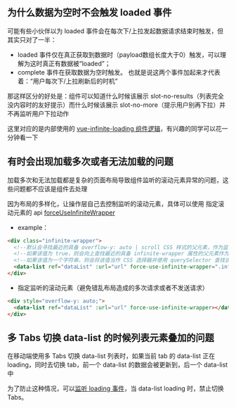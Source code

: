 ## 为什么数据为空时不会触发 loaded 事件
可能有些小伙伴以为 loaded 事件会在每次下/上拉发起数据请求结束时触发，但其实只对了一半：
- loaded 事件仅在真正获取到数据时（payload数组长度大于0）触发，可以理解为这时真正有数据被“loaded”；
- complete 事件在获取数据为空时触发。
也就是说这两个事件加起来才代表着：“用户每次下/上拉刷新后的时机”

那这样区分的好处是：组件可以知道什么时候该展示 slot-no-results（列表完全没内容时的友好提示）而什么时候该展示 slot-no-more（提示用户别再下拉）并不再监听用户下拉动作

这里对应的是内部使用的 [vue-infinite-loading 组件逻辑](https://peachscript.github.io/vue-infinite-loading/zh/api/#%E4%BA%8B%E4%BB%B6)，有兴趣的同学可以花一分钟看一下

## 有时会出现加载多次或者无法加载的问题
加载多次和无法加载都是复杂的页面布局导致组件监听的滚动元素异常的问题，这些问题都不应该是组件去处理

因为布局的多样化，让操作层自己去控制监听的滚动元素，具体可以使用 指定滚动元素的 api [forceUseInfiniteWrapper](https://peachscript.github.io/vue-infinite-loading/zh/api/#forceuseinfinitewrapper)

* example：

```html
<div class="infinite-wrapper">
  <!--默认会寻找最近的具备 overflow-y: auto | scroll CSS 样式的父元素，作为监听滚动事件的目标元素-->
  <!--如果该值为 true，则会向上查找最近的具备 infinite-wrapper 属性的父元素作为滚动容器-->
  <!--如果该值为一个字符串，则会将该值当作 CSS 选择器并使用 querySelector 查找该元素，将其作为滚动容器-->
  <data-list ref="dataList" :url="url" force-use-infinite-wrapper=".infinite-wrapper"></data-list>
</div>
```

* 指定监听的滚动元素（避免错乱布局造成的多次请求或者不发送请求）

```html
<div style="overflow-y: auto;">
  <data-list ref="dataList" :url="url" force-use-infinite-wrapper></data-list>
</div>
```

## 多 Tabs 切换 data-list 的时候列表元素叠加的问题

在移动端使用多 Tabs 切换 data-list 列表时，如果当前 tab 的 data-list 正在 loading，同时去切换 tab，前一个 data-list 的数据会被更新到，后一个 data-list 中

为了防止这种情况，可以[监听 loading 事件](https://femessage.github.io/data-list/#/Components?id=datalist)，当 data-list loading 时，禁止切换 Tabs。
